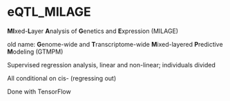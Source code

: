 # eQTL_MILAGE
**MI**xed-**L**ayer **A**nalysis of **G**enetics and **E**xpression (MILAGE)

old name: **G**enome-wide and **T**ranscriptome-wide **M**ixed-layered **P**redictive **M**odeling (GTMPM)

Supervised regression analysis, linear and non-linear; individuals divided

All conditional on cis- (regressing out)

Done with TensorFlow
